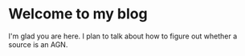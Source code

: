 # Welcome to my blog

I'm glad you are here. I plan to talk about how to figure out whether a source is an AGN.
